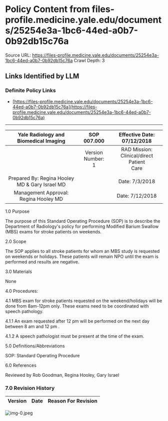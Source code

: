 # Policy Content from files-profile.medicine.yale.edu/documents/25254e3a-1bc6-44ed-a0b7-0b92db15c76a

Source URL: https://files-profile.medicine.yale.edu/documents/25254e3a-1bc6-44ed-a0b7-0b92db15c76a
Crawl Depth: 3

## Links Identified by LLM

### Definite Policy Links

- [https://files-profile.medicine.yale.edu/documents/25254e3a-1bc6-44ed-a0b7-0b92db15c76a](https://files-profile.medicine.yale.edu/documents/25254e3a-1bc6-44ed-a0b7-0b92db15c76a)

---

| Yale Radiology and Biomedical Imaging | SOP 007.000 | Effective Date: $07 / 12 / 2018$ |
| :--: | :--: | :--: |
|  | Version Number: <br> 1 | RAD Mission: <br> Clinical/direct Patient <br> Care |
|  |  |  |
| Prepared By: Regina Hooley MD \& Gary Israel MD |  | Date: 7/3/2018 |
| Management Approval: Regina Hooley MD |  | Date: 7/12/2018 |

1.0 Purpose

The purpose of this Standard Operating Procedure (SOP) is to describe the Department of Radiology's policy for performing Modified Barium Swallow (MBS) exams for stroke patients on weekends.

2.0 Scope

The SOP applies to all stroke patients for whom an MBS study is requested on weekends or holidays. These patients will remain NPO until the exam is performed and results are negative.

3.0 Materials

None

4.0 Procedures:

4.1 MBS exam for stroke patients requested on the weekend/holidays will be done from 8am-12pm only. These exams need to be coordinated with speech pathology.

4.1.1 An exam requested after 12 pm will be performed on the next day between 8 am and 12 pm .

4.1.2 A speech pathologist must be present at the time of the exam.

5.0 Definitions/Abbreviations

SOP: Standard Operating Procedure

6.0 References

Reviewed by Rob Goodman, Regina Hooley, Gary Israel

### 7.0 Revision History

| Version | Date | Reason For Revision |
| :-- | :-- | :-- |

![img-0.jpeg](images/img-0.jpeg.png)